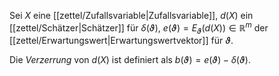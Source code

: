 Sei $X$ eine [[zettel/Zufallsvariable|Zufallsvariable]], $d(X)$ ein [[zettel/Schätzer|Schätzer]] für $\delta(\vartheta)$, $e(\vartheta) = E_\vartheta(d(X)) \in \mathbb{R}^m$ der [[zettel/Erwartungswert|Erwartungswertvektor]] für $\vartheta$.

Die *Verzerrung* von $d(X)$ ist definiert als $b(\vartheta) = e(\vartheta) - \delta(\vartheta)$.